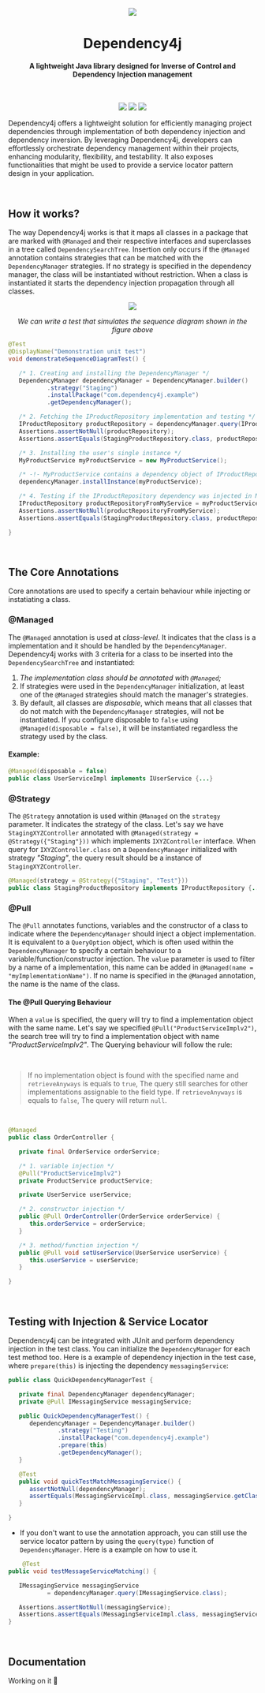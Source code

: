 
<p align="center">
  <img src="https://i.imgur.com/OE3AM94.png"/>
</p>

<h1 align="center">Dependency4j</h1>
<h4 align="center">A lightweight Java library designed for Inverse of Control and Dependency Injection management</h3>

<br>

<p align="center">
  <img src="https://img.shields.io/badge/DEPENDENCY4J%20%20-1.0.7_SNAPSHOT-purple"/>
  <img src="https://github.com/daviddev16/dependency4j/actions/workflows/maven-testing.yml/badge.svg"/>
  <img src="https://img.shields.io/badge/Java%20%20-17.0.10-orange"/>
</p>


Dependency4j offers a lightweight solution for efficiently managing project dependencies through
implementation of both dependency injection and dependency inversion. By leveraging Dependency4j,
developers can effortlessly orchestrate dependency management within their projects, enhancing
modularity, flexibility, and testability. It also exposes functionalities that might be used to
provide a service locator pattern design in your application.

<br>

## How it works?

The way Dependency4j works is that it maps all classes in a package that are marked with `@Managed`
and their respective interfaces and superclasses in a tree called `DependencySearchTree`. Insertion
only occurs if the `@Managed` annotation contains strategies that can be matched with the `DependencyManager`
strategies. If no strategy is specified in the dependency manager, the class will be instantiated
without restriction. When a class is instantiated it starts the dependency injection propagation through
all classes.

<p align="center">
  <img src="https://i.imgur.com/elwZ4uk.png"/>
</p>

<p align="center"><i>We can write a test that simulates the sequence diagram shown in the figure above</i></p> 

````java
@Test
@DisplayName("Demonstration unit test")
void demonstrateSequenceDiagramTest() {

   /* 1. Creating and installing the DependencyManager */
   DependencyManager dependencyManager = DependencyManager.builder()
           .strategy("Staging")
           .installPackage("com.dependency4j.example")
           .getDependencyManager();

   /* 2. Fetching the IProductRepository implementation and testing */
   IProductRepository productRepository = dependencyManager.query(IProductRepository.class);
   Assertions.assertNotNull(productRepository);
   Assertions.assertEquals(StagingProductRepository.class, productRepository.getClass());

   /* 3. Installing the user's single instance */
   MyProductService myProductService = new MyProductService();

   /* -!- MyProductService contains a dependency object of IProductRepository, we should test it later  -!- */
   dependencyManager.installInstance(myProductService);

   /* 4. Testing if the IProductRepository dependency was injected in MyProductService instance */
   IProductRepository productRepositoryFromMyService = myProductService.getProductRepository();
   Assertions.assertNotNull(productRepositoryFromMyService);
   Assertions.assertEquals(StagingProductRepository.class, productRepositoryFromMyService.getClass());

}
````

<br>

## The Core Annotations

Core annotations are used to specify a certain behaviour while injecting or instatiating a class.

### **@Managed**

The `@Managed` annotation is used at _class-level_. It indicates that the class is a implementation and it
should be handled by the `DependencyManager`. Dependency4j works with 3 criteria for a class to be inserted
into the `DependencySearchTree` and instantiated:

1. _The implementation class should be annotated with `@Managed`;_
2. If strategies were used in the `DependencyManager` initialization,
   at least one of the `@Managed` strategies should match the manager's strategies.
3. By default, all classes are _disposable_, which means that all classes that do not
   match with the `DependencyManager` strategies, will not be instantiated. If you configure
   disposable to `false` using `@Managed(disposable = false)`, it will be instantiated regardless
   the strategy used by the class.

#### Example:

````java
@Managed(disposable = false)
public class UserServiceImpl implements IUserService {...}
````

### **@Strategy**

The `@Strategy` annotation is used within `@Managed` on the `strategy` parameter. It indicates
the strategy of the class. Let's say we have `StagingXYZController` annotated with
`@Managed(strategy = @Strategy({"Staging"}))` which implements `IXYZController` interface. When
query for `IXYZController.class` on a `DependencyManager` initialized with strategy *"Staging"*,
the query result should be a instance of `StagingXYZController`.

````java
@Managed(strategy = @Strategy({"Staging", "Test"}))
public class StagingProductRepository implements IProductRepository {...}
````

### **@Pull**

The `@Pull` annotates functions, variables and the constructor of a class to indicate where the
`DependencyManager` should inject a object implementation. It is equivalent to a `QueryOption`
object, which is often used within the `DependencyManager` to specify a certain behaviour to a
variable/function/constructor injection. The `value` parameter is used to filter by a name of a
implementation, this name can be added in `@Managed(name = "myImplementationName")`. If no name
is specified in the `@Managed` annotation, the name is the name of the class.

#### The @Pull Querying Behaviour

When a `value` is specified, the query will try to find a implementation object with the same name.
Let's say we specified `@Pull("ProductServiceImplv2")`, the search tree will try to find a implementation
object with name *"ProductServiceImplv2"*. The Querying behaviour will follow the rule:

<br>

> If no implementation object is found with the specified name and `retrieveAnyways` is equals to `true`,
> The query still searches for other implementations assignable to the field type. If `retrieveAnyways`
> is equals to `false`, The query will return `null`.

<br>

````java
@Managed
public class OrderController {

   private final OrderService orderService;

   /* 1. variable injection */
   @Pull("ProductServiceImplv2")
   private ProductService productService;

   private UserService userService;

   /* 2. constructor injection */
   public @Pull OrderController(OrderService orderService) {
      this.orderService = orderService;
   }

   /* 3. method/function injection */
   public @Pull void setUserService(UserService userService) {
      this.userService = userService;
   }

}
````
<br>

## Testing with Injection & Service Locator

Dependency4j can be integrated with JUnit and perform dependency injection in the test class.
You can initialize the `DependencyManager` for each test method too. Here is a example
of dependency injection in the test case, where `prepare(this)` is injecting the dependency
`messagingService`:

```java
public class QuickDependencyManagerTest {

   private final DependencyManager dependencyManager;
   private @Pull IMessagingService messagingService;

   public QuickDependencyManagerTest() {
      dependencyManager = DependencyManager.builder()
              .strategy("Testing")
              .installPackage("com.dependency4j.example")
              .prepare(this)
              .getDependencyManager();
   }

   @Test
   public void quickTestMatchMessagingService() {
      assertNotNull(dependencyManager);
      assertEquals(MessagingServiceImpl.class, messagingService.getClass());
   }

}
```
- If you don't want to use the annotation approach, you can still use the service locator pattern
  by using the `query(type)` function of `DependencyManager`. Here is a example on how to use it.
```java
    @Test
public void testMessageServiceMatching() {

   IMessagingService messagingService
           = dependencyManager.query(IMessagingService.class);

   Assertions.assertNotNull(messagingService);
   Assertions.assertEquals(MessagingServiceImpl.class, messagingService.getClass());
}
```
<br>

## Documentation

Working on it 🧐


